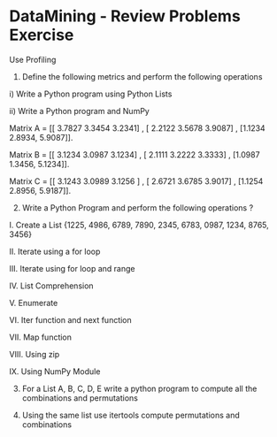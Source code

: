 # DataMining - Review Problems Exercise
Use Profiling

1) Define the following metrics and perform the following operations

i) Write a Python program using Python Lists

ii) Write a Python program and NumPy

Matrix A = [[ 3.7827 3.3454 3.2341] , [ 2.2122 3.5678 3.9087] , [1.1234 2.8934, 5.9087]].

Matrix B = [[ 3.1234 3.0987 3.1234] , [ 2.1111 3.2222 3.3333] , [1.0987 1.3456, 5.1234]].

Matrix C = [[ 3.1243 3.0989 3.1256 ] , [ 2.6721 3.6785 3.9017] , [1.1254 2.8956, 5.9187]].

2) Write a Python Program and perform the following operations ?

I. Create a List {1225, 4986, 6789, 7890, 2345, 6783, 0987, 1234, 8765, 3456} 

II. Iterate using a for loop

III. Iterate using for loop and range

IV. List Comprehension

V. Enumerate

VI. Iter function and next function

VII. Map function

VIII. Using zip

IX. Using NumPy Module

3) For a List A, B, C, D, E write a python program to compute all the combinations and permutations

4) Using the same list use itertools compute permutations and combinations
